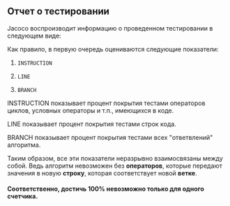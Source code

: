 ## Отчет о тестировании

Jacoco воспроизводит информацию о проведенном тестировании в следующем виде:


Как правило, в первую очередь оцениваются следующие показатели:

1. `INSTRUCTION`
   
1. `LINE`
   
1. `BRANCH`

INSTRUCTION показывает процент покрытия тестами операторов циклов, условных операторы и т.п., имеющихся в коде.

LINE показывает процент покрытия тестами строк кода.

BRANCH показывает процент покрытия тестами всех "ответвлений" алгоритма.

Таким образом, все эти показатели неразрывно взаимосвязаны между собой. Ведь алгоритм невозможен без **операторов**, которые передают значения в новую **строку**, которая соответствует новой **ветке**.

#### Соответственно, достичь 100% невозможно только для одного счетчика.